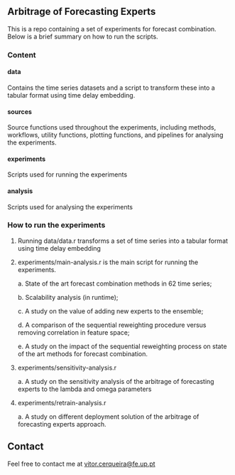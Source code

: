## Arbitrage of Forecasting Experts

This is a repo containing a set of experiments for forecast combination. 
Below is a brief summary on how to run the scripts.

### Content

#### data

Contains the time series datasets and a script to transform these into a tabular format using time delay embedding.

#### sources

Source functions used throughout the experiments, including methods, workflows, utility functions, 
plotting functions, and pipelines for analysing the experiments.

#### experiments

Scripts used for running the experiments

#### analysis

Scripts used for analysing the experiments

### How to run the experiments

1. Running data/data.r transforms a set of time series into a tabular format using time delay embedding 

2. experiments/main-analysis.r is the main script for running the experiments.

    a. State of the art forecast combination methods in 62 time series;
    
    b. Scalability analysis (in runtime);
    
    c. A study on the value of adding new experts to the ensemble;
    
    d. A comparison of the sequential reweighting procedure versus removing correlation in feature space;
    
    e. A study on the impact of the sequential reweighting process on state of the art  methods for forecast combination.
    
    
3. experiments/sensitivity-analysis.r

    a. A study on the sensitivity analysis of the arbitrage of forecasting experts to the lambda and omega parameters
    
4. experiments/retrain-analysis.r 

    a. A study on different deployment solution of the arbitrage of forecasting experts approach.
    
    
## Contact

Feel free to contact me at vitor.cerqueira@fe.up.pt


